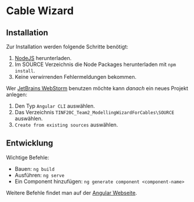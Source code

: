 # Cable Wizard

## Installation

Zur Installation werden folgende Schritte benötigt:

1. [NodeJS](https://nodejs.org/en/) herunterladen.
2. Im SOURCE Verzeichnis die Node Packages herunterladen mit
   `npm install`.
3. Keine verwirrenden Fehlermeldungen bekommen.

Wer [JetBrains WebStorm](https://www.jetbrains.com/webstorm/) benutzen möchte kann _danach_ ein neues Projekt anlegen:

1. Den Typ `Angular CLI` auswählen.
2. Das Verzeichnis `TINF20C_Team2_ModellingWizardForCables\SOURCE` auswählen.
3. `Create from existing sources` auswählen.

## Entwicklung

Wichtige Befehle:
- Bauen: `ng build`
- Ausführen: `ng serve`
- Ein Component hinzufügen: `ng generate component <component-name>`

Weitere Befehle findet man auf der [Angular Webseite](https://angular.io/cli).